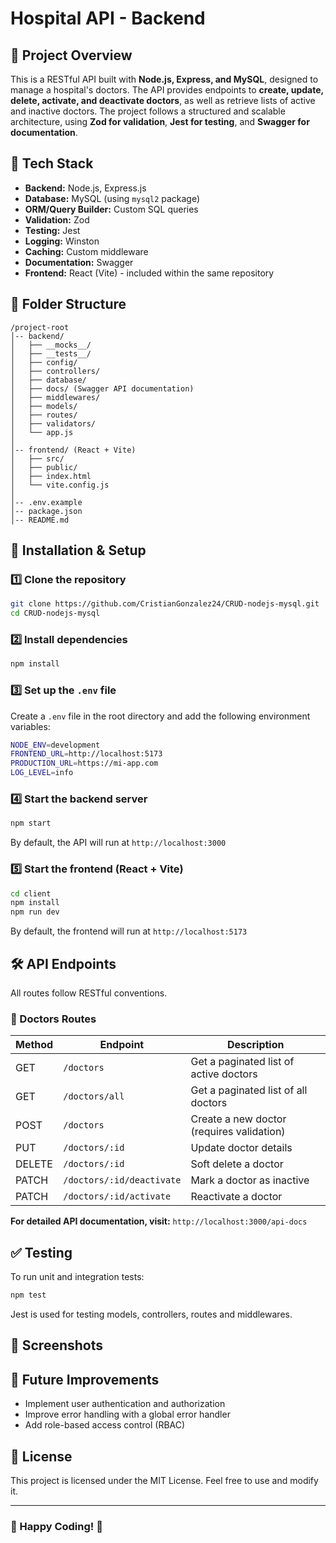 # Hospital API - Backend

## 📌 Project Overview
This is a RESTful API built with **Node.js, Express, and MySQL**, designed to manage a hospital's doctors. The API provides endpoints to **create, update, delete, activate, and deactivate doctors**, as well as retrieve lists of active and inactive doctors. The project follows a structured and scalable architecture, using **Zod for validation**, **Jest for testing**, and **Swagger for documentation**.

## 🚀 Tech Stack
- **Backend:** Node.js, Express.js
- **Database:** MySQL (using `mysql2` package)
- **ORM/Query Builder:** Custom SQL queries
- **Validation:** Zod
- **Testing:** Jest
- **Logging:** Winston
- **Caching:** Custom middleware
- **Documentation:** Swagger
- **Frontend:** React (Vite) - included within the same repository

## 📂 Folder Structure
```
/project-root
│-- backend/
│   ├── __mocks__/
│   ├── __tests__/
│   ├── config/
│   ├── controllers/
│   ├── database/
│   ├── docs/ (Swagger API documentation)
│   ├── middlewares/
│   ├── models/
│   ├── routes/
│   ├── validators/
│   └── app.js
│
│-- frontend/ (React + Vite)
│   ├── src/
│   ├── public/
│   ├── index.html
│   └── vite.config.js
│
│-- .env.example
│-- package.json
│-- README.md
```

## 🔧 Installation & Setup
### 1️⃣ Clone the repository
```sh
git clone https://github.com/CristianGonzalez24/CRUD-nodejs-mysql.git
cd CRUD-nodejs-mysql
```

### 2️⃣ Install dependencies
```sh
npm install
```

### 3️⃣ Set up the `.env` file
Create a `.env` file in the root directory and add the following environment variables:
```sh
NODE_ENV=development
FRONTEND_URL=http://localhost:5173
PRODUCTION_URL=https://mi-app.com
LOG_LEVEL=info
```

### 4️⃣ Start the backend server
```sh
npm start
```
By default, the API will run at `http://localhost:3000`

### 5️⃣ Start the frontend (React + Vite)
```sh
cd client
npm install
npm run dev
```
By default, the frontend will run at `http://localhost:5173`

## 🛠 API Endpoints
All routes follow RESTful conventions.

### **🔹 Doctors Routes**
| Method | Endpoint               | Description |
|--------|------------------------|-------------|
| GET    | `/doctors`             | Get a paginated list of active doctors |
| GET    | `/doctors/all`         | Get a paginated list of all doctors |
| POST   | `/doctors`             | Create a new doctor (requires validation) |
| PUT    | `/doctors/:id`         | Update doctor details |
| DELETE | `/doctors/:id`         | Soft delete a doctor |
| PATCH  | `/doctors/:id/deactivate` | Mark a doctor as inactive |
| PATCH  | `/doctors/:id/activate` | Reactivate a doctor |

**For detailed API documentation, visit:** `http://localhost:3000/api-docs`

## ✅ Testing
To run unit and integration tests:
```sh
npm test
```
Jest is used for testing models, controllers, routes and middlewares.

## 📸 Screenshots
> 

## 🎯 Future Improvements
- Implement user authentication and authorization
- Improve error handling with a global error handler
- Add role-based access control (RBAC)

## 📝 License
This project is licensed under the MIT License. Feel free to use and modify it.

---
### 🎉 Happy Coding! 🚀
